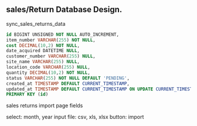 ## sales/Return Database Design.

sync_sales_returns_data

```SQL
id BIGINT UNSIGNED NOT NULL AUTO_INCREMENT,
item_number VARCHAR(255) NOT NULL,
cost DECIMAL(10,2) NOT NULL,
date_acquired DATETIME NULL,
customer_number VARCHAR(255) NULL,
site_name VARCHAR(255) NULL,
location_code VARCHAR(255) NULL,
quantity DECIMAL(10,2) NOT NULL,
status VARCHAR(255) NOT NULL DEFAULT 'PENDING',
created_at TIMESTAMP DEFAULT CURRENT_TIMESTAMP,
updated_at TIMESTAMP DEFAULT CURRENT_TIMESTAMP ON UPDATE CURRENT_TIMESTAMP,
PRIMARY KEY (id)
```

sales returns import page fields

select: month, year
input file: csv, xls, xlsx
button: import